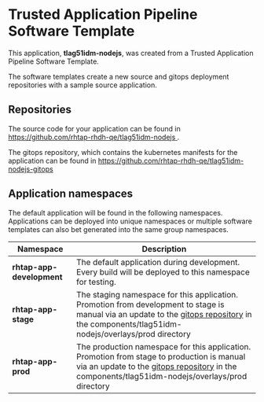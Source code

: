 # Trusted Application Pipeline Software Template

This application, **tlag51idm-nodejs**, was created from a Trusted Application Pipeline Software Template.

The software templates create a new source and gitops deployment repositories with a sample source application. 

## Repositories

The source code for your application can be found in [https://github.com/rhtap-rhdh-qe/tlag51idm-nodejs ](https://github.com/rhtap-rhdh-qe/tlag51idm-nodejs ).
 
The gitops repository, which contains the kubernetes manifests for the application can be found in 
[https://github.com/rhtap-rhdh-qe/tlag51idm-nodejs-gitops ](https://github.com/rhtap-rhdh-qe/tlag51idm-nodejs-gitops ) 

## Application namespaces 

The default application will be found in the following namespaces. Applications can be deployed into unique namespaces or multiple software templates can also bet generated into the same group namespaces.  

|  Namespace   |  Description   |  
| -------- | -------- |   
| **rhtap-app-development** | The default application during development. Every build will be deployed to this namespace for testing. | 
| **rhtap-app-stage** | The staging namespace for this application. Promotion from development to stage is manual via an update to the [gitops repository](https://github.com/rhtap-rhdh-qe/tlag51idm-nodejs-gitops ) in the components/tlag51idm-nodejs/overlays/prod directory |  
| **rhtap-app-prod** | The production namespace for this application. Promotion from stage to production is manual via an update to the [gitops repository](https://github.com/rhtap-rhdh-qe/tlag51idm-nodejs-gitops ) in the components/tlag51idm-nodejs/overlays/prod directory | 